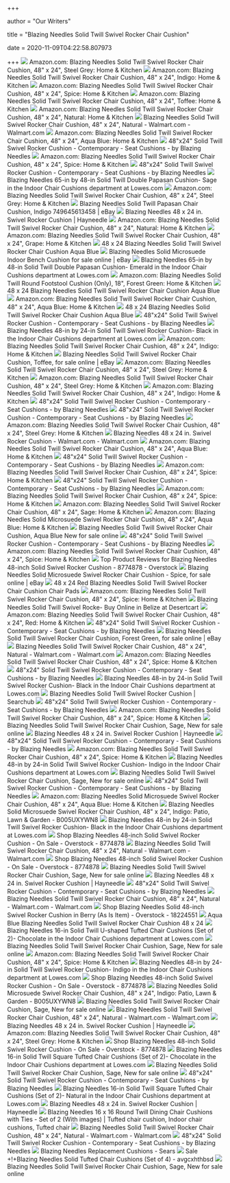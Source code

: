 +++
        
author = "Our Writers"
        
title = "Blazing Needles Solid Twill Swivel Rocker Chair Cushion"
        
date = 2020-11-09T04:22:58.807973
        
+++
[ ![](https://images-na.ssl-images-amazon.com/images/I/812we2xGBgL._AC_SY355_.jpg)](https://images-na.ssl-images-amazon.com/images/I/812we2xGBgL._AC_SY355_.jpg) Amazon.com: Blazing Needles Solid Twill Swivel Rocker Chair Cushion, 48" x  24", Steel Grey: Home & Kitchen
[ ![](https://images-na.ssl-images-amazon.com/images/I/819UpQXl7jL._AC_SL1500_.jpg)](https://images-na.ssl-images-amazon.com/images/I/819UpQXl7jL._AC_SL1500_.jpg) Amazon.com: Blazing Needles Solid Twill Swivel Rocker Chair Cushion, 48" x  24", Indigo: Home & Kitchen
[ ![](https://images-na.ssl-images-amazon.com/images/I/51sCee%2BG2XL._AC_SY400_.jpg)](https://images-na.ssl-images-amazon.com/images/I/51sCee%2BG2XL._AC_SY400_.jpg) Amazon.com: Blazing Needles Solid Twill Swivel Rocker Chair Cushion, 48" x  24", Spice: Home & Kitchen
[ ![](https://images-na.ssl-images-amazon.com/images/I/81zVxSiOxXL._AC_SL1500_.jpg)](https://images-na.ssl-images-amazon.com/images/I/81zVxSiOxXL._AC_SL1500_.jpg) Amazon.com: Blazing Needles Solid Twill Swivel Rocker Chair Cushion, 48" x  24", Toffee: Home & Kitchen
[ ![](https://images-na.ssl-images-amazon.com/images/I/71nm5BjYTLL._AC_SL1500_.jpg)](https://images-na.ssl-images-amazon.com/images/I/71nm5BjYTLL._AC_SL1500_.jpg) Amazon.com: Blazing Needles Solid Twill Swivel Rocker Chair Cushion, 48" x  24", Natural: Home & Kitchen
[ ![](https://i5.walmartimages.com/asr/2a1f8f24-ab1d-4560-9c8a-da974d79d42c_1.295021d6e89ff31e2941c36648427803.jpeg)](https://i5.walmartimages.com/asr/2a1f8f24-ab1d-4560-9c8a-da974d79d42c_1.295021d6e89ff31e2941c36648427803.jpeg) Blazing Needles Solid Twill Swivel Rocker Chair Cushion, 48" x 24", Natural  - Walmart.com - Walmart.com
[ ![](https://images-na.ssl-images-amazon.com/images/I/51A70xowzdL._AC_SL1500_.jpg)](https://images-na.ssl-images-amazon.com/images/I/51A70xowzdL._AC_SL1500_.jpg) Amazon.com: Blazing Needles Solid Twill Swivel Rocker Chair Cushion, 48" x  24", Aqua Blue: Home & Kitchen
[ ![](https://st.hzcdn.com/fimgs/9ef151160a53fc88_8777-w300-h300-b1-p10--.jpg)](https://st.hzcdn.com/fimgs/9ef151160a53fc88_8777-w300-h300-b1-p10--.jpg) 48"x24" Solid Twill Swivel Rocker Cushion - Contemporary - Seat Cushions -  by Blazing Needles
[ ![](https://m.media-amazon.com/images/I/51SV97N9GsL._AC_.jpg)](https://m.media-amazon.com/images/I/51SV97N9GsL._AC_.jpg) Amazon.com: Blazing Needles Solid Twill Swivel Rocker Chair Cushion, 48" x  24", Spice: Home & Kitchen
[ ![](https://st.hzcdn.com/fimgs/305139550a540019_5064-w300-h300-b1-p0--.jpg)](https://st.hzcdn.com/fimgs/305139550a540019_5064-w300-h300-b1-p0--.jpg) 48"x24" Solid Twill Swivel Rocker Cushion - Contemporary - Seat Cushions -  by Blazing Needles
[ ![](http://mobileimages.lowes.com/product/converted/749645/749645660698.jpg?size=pdhi)](http://mobileimages.lowes.com/product/converted/749645/749645660698.jpg?size=pdhi) Blazing Needles 65-in by 48-in Solid Twill Double Papasan Cushion- Sage in  the Indoor Chair Cushions department at Lowes.com
[ ![](https://m.media-amazon.com/images/I/818O4Cva8ML._AC_SS350_.jpg)](https://m.media-amazon.com/images/I/818O4Cva8ML._AC_SS350_.jpg) Amazon.com: Blazing Needles Solid Twill Swivel Rocker Chair Cushion, 48" x  24", Steel Grey: Home & Kitchen
[ ![](https://i.ebayimg.com/images/g/AToAAOSwlq9dyXVP/s-l400.jpg)](https://i.ebayimg.com/images/g/AToAAOSwlq9dyXVP/s-l400.jpg) Blazing Needles Solid Twill Papasan Chair Cushion, Indigo 749645613458 |  eBay
[ ![](https://res.cloudinary.com/powerreviews/image/upload/f_auto,q_auto,h_768,w_auto,c_thumb,h_400/d_portal-no-product-image_ttlfpi.svg/prod/krh6ukxblbaxkgprpj8t.jpg)](https://res.cloudinary.com/powerreviews/image/upload/f_auto,q_auto,h_768,w_auto,c_thumb,h_400/d_portal-no-product-image_ttlfpi.svg/prod/krh6ukxblbaxkgprpj8t.jpg) Blazing Needles 48 x 24 in. Swivel Rocker Cushion | Hayneedle
[ ![](https://images-na.ssl-images-amazon.com/images/I/51x00aIX-sL._AC_SX679_.jpg)](https://images-na.ssl-images-amazon.com/images/I/51x00aIX-sL._AC_SX679_.jpg) Amazon.com: Blazing Needles Solid Twill Swivel Rocker Chair Cushion, 48" x  24", Natural: Home & Kitchen
[ ![](https://images-na.ssl-images-amazon.com/images/I/81T91oCdHLL._AC_UL320_SR310,320_.jpg)](https://images-na.ssl-images-amazon.com/images/I/81T91oCdHLL._AC_UL320_SR310,320_.jpg) Amazon.com: Blazing Needles Solid Twill Swivel Rocker Chair Cushion, 48" x  24", Grape: Home & Kitchen
[ ![](https://ak1.ostkcdn.com/images/products/8774878/Blazing-Needles-48-inch-Solid-Swivel-Rocker-Cushion-660937f8-5eba-4ebb-a5ab-5ce787ae1fca.jpg)](https://ak1.ostkcdn.com/images/products/8774878/Blazing-Needles-48-inch-Solid-Swivel-Rocker-Cushion-660937f8-5eba-4ebb-a5ab-5ce787ae1fca.jpg) 48 x 24 Blazing Needles Solid Twill Swivel Rocker Chair Cushion Aqua Blue
[ ![](https://i.ebayimg.com/images/g/WSYAAOSw6kxdyVax/s-l640.jpg)](https://i.ebayimg.com/images/g/WSYAAOSw6kxdyVax/s-l640.jpg) Blazing Needles Solid Microsuede Indoor Bench Cushion for sale online | eBay
[ ![](http://mobileimages.lowes.com/product/converted/749645/749645673957.jpg?size=pdhi)](http://mobileimages.lowes.com/product/converted/749645/749645673957.jpg?size=pdhi) Blazing Needles 65-in by 48-in Solid Twill Double Papasan Cushion- Emerald  in the Indoor Chair Cushions department at Lowes.com
[ ![](https://images-na.ssl-images-amazon.com/images/I/716s2eqxITL._AC_SL1500_.jpg)](https://images-na.ssl-images-amazon.com/images/I/716s2eqxITL._AC_SL1500_.jpg) Amazon.com: Blazing Needles Solid Twill Round Footstool Cushion (Only),  18", Forest Green: Home & Kitchen
[ ![](https://ak1.ostkcdn.com/images/products/8774878/Blazing-Needles-48-inch-Solid-Swivel-Rocker-Cushion-8b90e7f4-521c-4f5f-81a1-df8bc8594f0f_600.jpg)](https://ak1.ostkcdn.com/images/products/8774878/Blazing-Needles-48-inch-Solid-Swivel-Rocker-Cushion-8b90e7f4-521c-4f5f-81a1-df8bc8594f0f_600.jpg) 48 x 24 Blazing Needles Solid Twill Swivel Rocker Chair Cushion Aqua Blue
[ ![](https://images-na.ssl-images-amazon.com/images/I/814Q0uYM4ZL._AC_UL160_SR160,160_.jpg)](https://images-na.ssl-images-amazon.com/images/I/814Q0uYM4ZL._AC_UL160_SR160,160_.jpg) Amazon.com: Blazing Needles Solid Twill Swivel Rocker Chair Cushion, 48" x  24", Aqua Blue: Home & Kitchen
[ ![](https://ak1.ostkcdn.com/images/products/25721332/Blazing-Needles-Indoor-Chair-Cushion-a7865234-22cb-4383-b8b0-26d9ca17b464_600.jpg)](https://ak1.ostkcdn.com/images/products/25721332/Blazing-Needles-Indoor-Chair-Cushion-a7865234-22cb-4383-b8b0-26d9ca17b464_600.jpg) 48 x 24 Blazing Needles Solid Twill Swivel Rocker Chair Cushion Aqua Blue
[ ![](https://st.hzcdn.com/fimgs/c57157d80a501115_9165-w300-h300-b1-p10--.jpg)](https://st.hzcdn.com/fimgs/c57157d80a501115_9165-w300-h300-b1-p10--.jpg) 48"x24" Solid Twill Swivel Rocker Cushion - Contemporary - Seat Cushions -  by Blazing Needles
[ ![](https://mobileimages.lowes.com/product/converted/749645/749645613380.jpg?size=lg)](https://mobileimages.lowes.com/product/converted/749645/749645613380.jpg?size=lg) Blazing Needles 48-in by 24-in Solid Twill Swivel Rocker Cushion- Black in  the Indoor Chair Cushions department at Lowes.com
[ ![](https://m.media-amazon.com/images/I/51DDN+MKV1L._AC_SS350_.jpg)](https://m.media-amazon.com/images/I/51DDN+MKV1L._AC_SS350_.jpg) Amazon.com: Blazing Needles Solid Twill Swivel Rocker Chair Cushion, 48" x  24", Indigo: Home & Kitchen
[ ![](https://i.ebayimg.com/images/g/HyoAAOSw99hfDwRF/s-l225.jpg)](https://i.ebayimg.com/images/g/HyoAAOSw99hfDwRF/s-l225.jpg) Blazing Needles Solid Twill Swivel Rocker Chair Cushion, Toffee, for sale  online | eBay
[ ![](https://images-na.ssl-images-amazon.com/images/I/914CJGAPG-L._AC_UL320_SR240,320_.jpg)](https://images-na.ssl-images-amazon.com/images/I/914CJGAPG-L._AC_UL320_SR240,320_.jpg) Amazon.com: Blazing Needles Solid Twill Swivel Rocker Chair Cushion, 48" x  24", Steel Grey: Home & Kitchen
[ ![](https://m.media-amazon.com/images/I/61zpI6eQ15L._AC_SS350_.jpg)](https://m.media-amazon.com/images/I/61zpI6eQ15L._AC_SS350_.jpg) Amazon.com: Blazing Needles Solid Twill Swivel Rocker Chair Cushion, 48" x  24", Steel Grey: Home & Kitchen
[ ![](https://m.media-amazon.com/images/I/71q7COoYYAL._AC_SS350_.jpg)](https://m.media-amazon.com/images/I/71q7COoYYAL._AC_SS350_.jpg) Amazon.com: Blazing Needles Solid Twill Swivel Rocker Chair Cushion, 48" x  24", Indigo: Home & Kitchen
[ ![](https://st.hzcdn.com/fimgs/0dc14aea0a53ff95_3420-w300-h300-b1-p10--.jpg)](https://st.hzcdn.com/fimgs/0dc14aea0a53ff95_3420-w300-h300-b1-p10--.jpg) 48"x24" Solid Twill Swivel Rocker Cushion - Contemporary - Seat Cushions -  by Blazing Needles
[ ![](https://st.hzcdn.com/fimgs/f031d4af05db63be_1249-w300-h300-b1-p0--.jpg)](https://st.hzcdn.com/fimgs/f031d4af05db63be_1249-w300-h300-b1-p0--.jpg) 48"x24" Solid Twill Swivel Rocker Cushion - Contemporary - Seat Cushions -  by Blazing Needles
[ ![](https://m.media-amazon.com/images/I/61HkL76z79L._AC_SS350_.jpg)](https://m.media-amazon.com/images/I/61HkL76z79L._AC_SS350_.jpg) Amazon.com: Blazing Needles Solid Twill Swivel Rocker Chair Cushion, 48" x  24", Steel Grey: Home & Kitchen
[ ![](https://i5.walmartimages.com/dfw/6e29e393-476c/k2-_a08ec1c7-e396-4f7a-9579-9a5d5e4c39a2.v1.jpg)](https://i5.walmartimages.com/dfw/6e29e393-476c/k2-_a08ec1c7-e396-4f7a-9579-9a5d5e4c39a2.v1.jpg) Blazing Needles 48 x 24 in. Swivel Rocker Cushion - Walmart.com -  Walmart.com
[ ![](https://images-na.ssl-images-amazon.com/images/I/91cEQWtMhiL._AC_UL320_SR240,320_.jpg)](https://images-na.ssl-images-amazon.com/images/I/91cEQWtMhiL._AC_UL320_SR240,320_.jpg) Amazon.com: Blazing Needles Solid Twill Swivel Rocker Chair Cushion, 48" x  24", Aqua Blue: Home & Kitchen
[ ![](https://st.hzcdn.com/fimgs/ce912da90a53fb25_9670-w300-h300-b1-p0--.jpg)](https://st.hzcdn.com/fimgs/ce912da90a53fb25_9670-w300-h300-b1-p0--.jpg) 48"x24" Solid Twill Swivel Rocker Cushion - Contemporary - Seat Cushions -  by Blazing Needles
[ ![](https://images-na.ssl-images-amazon.com/images/I/51nm1fmJrZL._AC_UL600_SR600,600_.jpg)](https://images-na.ssl-images-amazon.com/images/I/51nm1fmJrZL._AC_UL600_SR600,600_.jpg) Amazon.com: Blazing Needles Solid Twill Swivel Rocker Chair Cushion, 48" x  24", Spice: Home & Kitchen
[ ![](https://st.hzcdn.com/fimgs/6141f6f405db6331_1262-w300-h300-b1-p0--.jpg)](https://st.hzcdn.com/fimgs/6141f6f405db6331_1262-w300-h300-b1-p0--.jpg) 48"x24" Solid Twill Swivel Rocker Cushion - Contemporary - Seat Cushions -  by Blazing Needles
[ ![](https://images-na.ssl-images-amazon.com/images/I/71FXh4vuFuL._CR0,204,1224,1224_UX256.jpg)](https://images-na.ssl-images-amazon.com/images/I/71FXh4vuFuL._CR0,204,1224,1224_UX256.jpg) Amazon.com: Blazing Needles Solid Twill Swivel Rocker Chair Cushion, 48" x  24", Spice: Home & Kitchen
[ ![](https://images-na.ssl-images-amazon.com/images/I/91TWkWl-SdL._AC_UL320_SR240,320_.jpg)](https://images-na.ssl-images-amazon.com/images/I/91TWkWl-SdL._AC_UL320_SR240,320_.jpg) Amazon.com: Blazing Needles Solid Twill Swivel Rocker Chair Cushion, 48" x  24", Sage: Home & Kitchen
[ ![](https://m.media-amazon.com/images/I/81wQ6xQ0GKL._AC_SS350_.jpg)](https://m.media-amazon.com/images/I/81wQ6xQ0GKL._AC_SS350_.jpg) Amazon.com: Blazing Needles Solid Microsuede Swivel Rocker Chair Cushion,  48" x 24", Aqua Blue: Home & Kitchen
[ ![](https://i.ebayimg.com/images/g/EjMAAOSw6OlfiQTF/s-l225.jpg)](https://i.ebayimg.com/images/g/EjMAAOSw6OlfiQTF/s-l225.jpg) Blazing Needles Solid Twill Swivel Rocker Chair Cushion, Aqua Blue New for  sale online
[ ![](https://st.hzcdn.com/fimgs/5c0179f40a53ff39_4568-w300-h300-b1-p0--.jpg)](https://st.hzcdn.com/fimgs/5c0179f40a53ff39_4568-w300-h300-b1-p0--.jpg) 48"x24" Solid Twill Swivel Rocker Cushion - Contemporary - Seat Cushions -  by Blazing Needles
[ ![](https://images-na.ssl-images-amazon.com/images/I/71x4sPsmFRL._CR0,204,1224,1224_UX256.jpg)](https://images-na.ssl-images-amazon.com/images/I/71x4sPsmFRL._CR0,204,1224,1224_UX256.jpg) Amazon.com: Blazing Needles Solid Twill Swivel Rocker Chair Cushion, 48" x  24", Spice: Home & Kitchen
[ ![](https://ak1.ostkcdn.com/images/products/is/images/direct/dd9688dde7319bb5d82955e2767b85c77bf11dc4/Blazing_Needles_48inch_Solid_Swivel_Rocker_Cushion.jpeg)](https://ak1.ostkcdn.com/images/products/is/images/direct/dd9688dde7319bb5d82955e2767b85c77bf11dc4/Blazing_Needles_48inch_Solid_Swivel_Rocker_Cushion.jpeg) Top Product Reviews for Blazing Needles 48-inch Solid Swivel Rocker Cushion  - 8774878 - Overstock
[ ![](https://i.ebayimg.com/images/g/I8cAAOSw5c5fli-K/s-l225.jpg)](https://i.ebayimg.com/images/g/I8cAAOSw5c5fli-K/s-l225.jpg) Blazing Needles Solid Microsuede Swivel Rocker Chair Cushion - Spice, for  sale online | eBay
[ ![](https://st.hzcdn.com/simgs/afa1e80b0a53fe99_4-4789/home-design.jpg)](https://st.hzcdn.com/simgs/afa1e80b0a53fe99_4-4789/home-design.jpg) 48 x 24 Red Blazing Needles Solid Twill Swivel Rocker Chair Cushion Chair  Pads
[ ![](https://images-na.ssl-images-amazon.com/images/I/81vdzmYuS-L._CR0,204,1224,1224_UX256.jpg)](https://images-na.ssl-images-amazon.com/images/I/81vdzmYuS-L._CR0,204,1224,1224_UX256.jpg) Amazon.com: Blazing Needles Solid Twill Swivel Rocker Chair Cushion, 48" x  24", Spice: Home & Kitchen
[ ![](https://m.media-amazon.com/images/I/21BMUrGOOXL.jpg)](https://m.media-amazon.com/images/I/21BMUrGOOXL.jpg) Blazing Needles Solid Twill Swivel Rocke- Buy Online in Belize at Desertcart
[ ![](https://images-na.ssl-images-amazon.com/images/I/21x1E1wfGWL._AC_SY400_.jpg)](https://images-na.ssl-images-amazon.com/images/I/21x1E1wfGWL._AC_SY400_.jpg) Amazon.com: Blazing Needles Solid Twill Swivel Rocker Chair Cushion, 48" x  24", Red: Home & Kitchen
[ ![](https://st.hzcdn.com/fimgs/a721fa7705db618c_1249-w300-h300-b1-p0--.jpg)](https://st.hzcdn.com/fimgs/a721fa7705db618c_1249-w300-h300-b1-p0--.jpg) 48"x24" Solid Twill Swivel Rocker Cushion - Contemporary - Seat Cushions -  by Blazing Needles
[ ![](https://i.ebayimg.com/images/g/CUkAAOSwzjBei9vW/s-l225.jpg)](https://i.ebayimg.com/images/g/CUkAAOSwzjBei9vW/s-l225.jpg) Blazing Needles Solid Twill Swivel Rocker Chair Cushion, Forest Green, for  sale online | eBay
[ ![](https://i5.walmartimages.com/asr/2aa1ff88-8fe0-4210-9a10-c09716e2c37b_1.8c113725646a3ca62bbdacb8172acffd.jpeg)](https://i5.walmartimages.com/asr/2aa1ff88-8fe0-4210-9a10-c09716e2c37b_1.8c113725646a3ca62bbdacb8172acffd.jpeg) Blazing Needles Solid Twill Swivel Rocker Chair Cushion, 48" x 24", Natural  - Walmart.com - Walmart.com
[ ![](https://images-na.ssl-images-amazon.com/images/I/71NuLf90f0L._CR0,210,1219,1219_UX256.jpg)](https://images-na.ssl-images-amazon.com/images/I/71NuLf90f0L._CR0,210,1219,1219_UX256.jpg) Amazon.com: Blazing Needles Solid Twill Swivel Rocker Chair Cushion, 48" x  24", Spice: Home & Kitchen
[ ![](https://st.hzcdn.com/fimgs/0371e03505db6162_1262-w300-h300-b1-p0--.jpg)](https://st.hzcdn.com/fimgs/0371e03505db6162_1262-w300-h300-b1-p0--.jpg) 48"x24" Solid Twill Swivel Rocker Cushion - Contemporary - Seat Cushions -  by Blazing Needles
[ ![](https://mobileimages.lowes.com/product/converted/751118/751118021004.jpg?size=lg)](https://mobileimages.lowes.com/product/converted/751118/751118021004.jpg?size=lg) Blazing Needles 48-in by 24-in Solid Twill Swivel Rocker Cushion- Black in  the Indoor Chair Cushions department at Lowes.com
[ ![](https://images1.searchub.com/Blazing-Needles-Solid-Twill-Swivel-Rocker-Chair-Cushion-aOwCSD_8h_ycpg.jpg)](https://images1.searchub.com/Blazing-Needles-Solid-Twill-Swivel-Rocker-Chair-Cushion-aOwCSD_8h_ycpg.jpg) Blazing Needles Solid Twill Swivel Rocker Cushion | Searchub
[ ![](https://st.hzcdn.com/fimgs/42c189ca0a53ff8d_3341-w300-h300-b1-p0--.jpg)](https://st.hzcdn.com/fimgs/42c189ca0a53ff8d_3341-w300-h300-b1-p0--.jpg) 48"x24" Solid Twill Swivel Rocker Cushion - Contemporary - Seat Cushions -  by Blazing Needles
[ ![](https://images-na.ssl-images-amazon.com/images/I/71x37sLHxqL._CR0,204,1224,1224_UX256.jpg)](https://images-na.ssl-images-amazon.com/images/I/71x37sLHxqL._CR0,204,1224,1224_UX256.jpg) Amazon.com: Blazing Needles Solid Twill Swivel Rocker Chair Cushion, 48" x  24", Spice: Home & Kitchen
[ ![](https://i.ebayimg.com/thumbs/images/g/KS4AAOSwK2hfJl1h/s-l200.jpg)](https://i.ebayimg.com/thumbs/images/g/KS4AAOSwK2hfJl1h/s-l200.jpg) Blazing Needles Solid Twill Swivel Rocker Chair Cushion, Sage, New for sale  online
[ ![](https://content.haycdn.com/mgen/master:BZN016.jpg?is=140,140,0xffffff)](https://content.haycdn.com/mgen/master:BZN016.jpg?is=140,140,0xffffff) Blazing Needles 48 x 24 in. Swivel Rocker Cushion | Hayneedle
[ ![](https://st.hzcdn.com/fimgs/dd9109790a53fb12_9660-w300-h300-b1-p10--.jpg)](https://st.hzcdn.com/fimgs/dd9109790a53fb12_9660-w300-h300-b1-p10--.jpg) 48"x24" Solid Twill Swivel Rocker Cushion - Contemporary - Seat Cushions -  by Blazing Needles
[ ![](https://images-na.ssl-images-amazon.com/images/I/71-4WjKesOL._CR0,204,1224,1224_UX256.jpg)](https://images-na.ssl-images-amazon.com/images/I/71-4WjKesOL._CR0,204,1224,1224_UX256.jpg) Amazon.com: Blazing Needles Solid Twill Swivel Rocker Chair Cushion, 48" x  24", Spice: Home & Kitchen
[ ![](https://mobileimages.lowes.com/product/converted/100132/1001329226.jpg?size=lg)](https://mobileimages.lowes.com/product/converted/100132/1001329226.jpg?size=lg) Blazing Needles 48-in by 24-in Solid Twill Swivel Rocker Cushion- Indigo in  the Indoor Chair Cushions department at Lowes.com
[ ![](https://i.ebayimg.com/thumbs/images/g/EJwAAOSw2Ixfjzh-/s-l200.jpg)](https://i.ebayimg.com/thumbs/images/g/EJwAAOSw2Ixfjzh-/s-l200.jpg) Blazing Needles Solid Twill Swivel Rocker Chair Cushion, Sage, New for sale  online
[ ![](https://st.hzcdn.com/fimgs/529121a80a53fe58_5024-w300-h300-b1-p0--.jpg)](https://st.hzcdn.com/fimgs/529121a80a53fe58_5024-w300-h300-b1-p0--.jpg) 48"x24" Solid Twill Swivel Rocker Cushion - Contemporary - Seat Cushions -  by Blazing Needles
[ ![](https://images-na.ssl-images-amazon.com/images/I/914hHXhmOxL._AC_UL320_SR272,320_.jpg)](https://images-na.ssl-images-amazon.com/images/I/914hHXhmOxL._AC_UL320_SR272,320_.jpg) Amazon.com: Blazing Needles Solid Microsuede Swivel Rocker Chair Cushion,  48" x 24", Aqua Blue: Home & Kitchen
[ ![](http://www.rpjtechnology.ca/bmz_cache/2/Blazing%20Needles%20Solid%20Microsuede%20Swivel%20Rocker%20Chair%20Cushion%20%2048quot%20x%2024quot%20%20Indigo%20-%20B005UXYWN8_0_500x500.jpg)](http://www.rpjtechnology.ca/bmz_cache/2/Blazing%20Needles%20Solid%20Microsuede%20Swivel%20Rocker%20Chair%20Cushion%20%2048quot%20x%2024quot%20%20Indigo%20-%20B005UXYWN8_0_500x500.jpg) Blazing Needles Solid Microsuede Swivel Rocker Chair Cushion, 48" x 24",  Indigo: Patio, Lawn & Garden - B005UXYWN8
[ ![](https://mobileimages.lowes.com/product/converted/889048/889048438156.jpg?size=lg)](https://mobileimages.lowes.com/product/converted/889048/889048438156.jpg?size=lg) Blazing Needles 48-in by 24-in Solid Twill Swivel Rocker Cushion- Black in  the Indoor Chair Cushions department at Lowes.com
[ ![](https://ak1.ostkcdn.com/images/products/is/images/direct/cdfb60b057a825d6f0e214594e66c806198d72c9/Blazing_Needles_48-inch_Solid_Swivel_Rocker_Cushion_36003286.jpg)](https://ak1.ostkcdn.com/images/products/is/images/direct/cdfb60b057a825d6f0e214594e66c806198d72c9/Blazing_Needles_48-inch_Solid_Swivel_Rocker_Cushion_36003286.jpg) Shop Blazing Needles 48-inch Solid Swivel Rocker Cushion - On Sale -  Overstock - 8774878
[ ![](https://i5.walmartimages.com/asr/d9099da2-cc0f-47e6-832b-9fcb1bfbf294_1.b1033cef9211083cda86e1600d34abfa.jpeg)](https://i5.walmartimages.com/asr/d9099da2-cc0f-47e6-832b-9fcb1bfbf294_1.b1033cef9211083cda86e1600d34abfa.jpeg) Blazing Needles Solid Twill Swivel Rocker Chair Cushion, 48" x 24", Natural  - Walmart.com - Walmart.com
[ ![](https://ak1.ostkcdn.com/images/products/is/images/direct/61ebea1afe8c593f11b6c0a6667fab1fcaa18270/Blazing_Needles_48-inch_Solid_Swivel_Rocker_Cushion_35819212.jpg)](https://ak1.ostkcdn.com/images/products/is/images/direct/61ebea1afe8c593f11b6c0a6667fab1fcaa18270/Blazing_Needles_48-inch_Solid_Swivel_Rocker_Cushion_35819212.jpg) Shop Blazing Needles 48-inch Solid Swivel Rocker Cushion - On Sale -  Overstock - 8774878
[ ![](https://i.ebayimg.com/images/g/fyAAAOSwEGVdyULp/s-l1600.jpg)](https://i.ebayimg.com/images/g/fyAAAOSwEGVdyULp/s-l1600.jpg) Blazing Needles Solid Twill Swivel Rocker Chair Cushion, Sage, New for sale  online
[ ![](https://res.cloudinary.com/powerreviews/image/upload/c_fill,d_portal-no-product-image_ttlfpi.svg,f_auto,g_auto,h_150,q_auto:best,w_150,z_0.5/d_portal-no-product-image_ttlfpi.svg/prod/la2cfwvhkxkgrwhc70wy)](https://res.cloudinary.com/powerreviews/image/upload/c_fill,d_portal-no-product-image_ttlfpi.svg,f_auto,g_auto,h_150,q_auto:best,w_150,z_0.5/d_portal-no-product-image_ttlfpi.svg/prod/la2cfwvhkxkgrwhc70wy) Blazing Needles 48 x 24 in. Swivel Rocker Cushion | Hayneedle
[ ![](https://st.hzcdn.com/fimgs/2c5134830a53fe18_4804-w300-h300-b1-p10--.jpg)](https://st.hzcdn.com/fimgs/2c5134830a53fe18_4804-w300-h300-b1-p10--.jpg) 48"x24" Solid Twill Swivel Rocker Cushion - Contemporary - Seat Cushions -  by Blazing Needles
[ ![](https://i5.walmartimages.com/asr/57e3f350-0e5d-4415-b8da-db88c9b2abd2_1.5fc4f843acf726c1e76c764643fe6e18.jpeg)](https://i5.walmartimages.com/asr/57e3f350-0e5d-4415-b8da-db88c9b2abd2_1.5fc4f843acf726c1e76c764643fe6e18.jpeg) Blazing Needles Solid Twill Swivel Rocker Chair Cushion, 48" x 24", Natural  - Walmart.com - Walmart.com
[ ![](https://ak1.ostkcdn.com/images/products/8774878/Blazing-Needles-48x24-inch-Twill-Swivel-Rocker-Cushion-3b13436c-139a-404e-9a57-7f64b8f93709_600.jpg?impolicy=medium)](https://ak1.ostkcdn.com/images/products/8774878/Blazing-Needles-48x24-inch-Twill-Swivel-Rocker-Cushion-3b13436c-139a-404e-9a57-7f64b8f93709_600.jpg?impolicy=medium) Shop Blazing Needles Solid 48-inch Swivel Rocker Cushion in Berry (As Is  Item) - Overstock - 18224551
[ ![](https://images.stylight.net/image/upload/e_trim/t_web_product_330x248max_nobg/q_auto:eco,f_auto/m7we2svpowzewwjkj44h.jpg)](https://images.stylight.net/image/upload/e_trim/t_web_product_330x248max_nobg/q_auto:eco,f_auto/m7we2svpowzewwjkj44h.jpg) Aqua Blue Blazing Needles Solid Twill Swivel Rocker Chair Cushion 48 x 24
[ ![](https://mobileimages.lowes.com/product/converted/749645/749645630622.jpg?size=lg)](https://mobileimages.lowes.com/product/converted/749645/749645630622.jpg?size=lg) Blazing Needles 16-in Solid Twill U-shaped Tufted Chair Cushions (Set of  2)- Chocolate in the Indoor Chair Cushions department at Lowes.com
[ ![](https://i.ebayimg.com/thumbs/images/g/uAYAAOSwRylfZ9kE/s-l200.jpg)](https://i.ebayimg.com/thumbs/images/g/uAYAAOSwRylfZ9kE/s-l200.jpg) Blazing Needles Solid Twill Swivel Rocker Chair Cushion, Sage, New for sale  online
[ ![](https://images-na.ssl-images-amazon.com/images/I/81M4jTEWLoL._CR204,0,1224,1224_UX256.jpg)](https://images-na.ssl-images-amazon.com/images/I/81M4jTEWLoL._CR204,0,1224,1224_UX256.jpg) Amazon.com: Blazing Needles Solid Twill Swivel Rocker Chair Cushion, 48" x  24", Spice: Home & Kitchen
[ ![](https://mobileimages.lowes.com/product/converted/782359/782359159560.jpg?size=lg)](https://mobileimages.lowes.com/product/converted/782359/782359159560.jpg?size=lg) Blazing Needles 48-in by 24-in Solid Twill Swivel Rocker Cushion- Indigo in  the Indoor Chair Cushions department at Lowes.com
[ ![](https://ak1.ostkcdn.com/images/products/is/images/direct/1ca6ff6208eac3b4d77d0013267465c9f6ff411b/Blazing_Needles_48-inch_Solid_Swivel_Rocker_Cushion_35011950.jpg)](https://ak1.ostkcdn.com/images/products/is/images/direct/1ca6ff6208eac3b4d77d0013267465c9f6ff411b/Blazing_Needles_48-inch_Solid_Swivel_Rocker_Cushion_35011950.jpg) Shop Blazing Needles 48-inch Solid Swivel Rocker Cushion - On Sale -  Overstock - 8774878
[ ![](http://www.rpjtechnology.ca/bmz_cache/2/Blazing%20Needles%20Solid%20Microsuede%20Swivel%20Rocker%20Chair%20Cushion%20%2048quot%20x%2024quot%20%20Indigo%20-%20B005UXYWN8_0_200x200.jpg)](http://www.rpjtechnology.ca/bmz_cache/2/Blazing%20Needles%20Solid%20Microsuede%20Swivel%20Rocker%20Chair%20Cushion%20%2048quot%20x%2024quot%20%20Indigo%20-%20B005UXYWN8_0_200x200.jpg) Blazing Needles Solid Microsuede Swivel Rocker Chair Cushion, 48" x 24",  Indigo: Patio, Lawn & Garden - B005UXYWN8
[ ![](https://i.ebayimg.com/thumbs/images/g/HMEAAOSwVZFfAJ~J/s-l200.jpg)](https://i.ebayimg.com/thumbs/images/g/HMEAAOSwVZFfAJ~J/s-l200.jpg) Blazing Needles Solid Twill Swivel Rocker Chair Cushion, Sage, New for sale  online
[ ![](https://i5.walmartimages.com/asr/de91d727-c888-4e9d-962e-de656dfd3d51_1.d4ebcb466ec74e90df78d9315b133d00.jpeg)](https://i5.walmartimages.com/asr/de91d727-c888-4e9d-962e-de656dfd3d51_1.d4ebcb466ec74e90df78d9315b133d00.jpeg) Blazing Needles Solid Twill Swivel Rocker Chair Cushion, 48" x 24", Natural  - Walmart.com - Walmart.com
[ ![](https://res.cloudinary.com/powerreviews/image/upload/c_fill,d_portal-no-product-image_ttlfpi.svg,f_auto,g_auto,h_150,q_auto:best,w_150,z_0.5/d_portal-no-product-image_ttlfpi.svg/prod/wxmrnw6clb6gpt0govwz)](https://res.cloudinary.com/powerreviews/image/upload/c_fill,d_portal-no-product-image_ttlfpi.svg,f_auto,g_auto,h_150,q_auto:best,w_150,z_0.5/d_portal-no-product-image_ttlfpi.svg/prod/wxmrnw6clb6gpt0govwz) Blazing Needles 48 x 24 in. Swivel Rocker Cushion | Hayneedle
[ ![](https://images-na.ssl-images-amazon.com/images/I/61bOsqBA6XL.jpg_SR247,139__BG0,0,0_.jpg)](https://images-na.ssl-images-amazon.com/images/I/61bOsqBA6XL.jpg_SR247,139__BG0,0,0_.jpg) Amazon.com: Blazing Needles Solid Twill Swivel Rocker Chair Cushion, 48" x  24", Steel Grey: Home & Kitchen
[ ![](https://ak1.ostkcdn.com/images/products/is/images/direct/8fb2fca1cd5285cf94a06af0d84142168466ff1d/Blazing_Needles_48-inch_Solid_Swivel_Rocker_Cushion_35526749.jpg)](https://ak1.ostkcdn.com/images/products/is/images/direct/8fb2fca1cd5285cf94a06af0d84142168466ff1d/Blazing_Needles_48-inch_Solid_Swivel_Rocker_Cushion_35526749.jpg) Shop Blazing Needles 48-inch Solid Swivel Rocker Cushion - On Sale -  Overstock - 8774878
[ ![](http://mobileimages.lowes.com/product/converted/749645/749645629053.jpg?size=pdhi)](http://mobileimages.lowes.com/product/converted/749645/749645629053.jpg?size=pdhi) Blazing Needles 16-in Solid Twill Square Tufted Chair Cushions (Set of 2)-  Chocolate in the Indoor Chair Cushions department at Lowes.com
[ ![](https://i.ebayimg.com/images/g/WE8AAOSwSv9cm3ek/s-l140.jpg)](https://i.ebayimg.com/images/g/WE8AAOSwSv9cm3ek/s-l140.jpg) Blazing Needles Solid Twill Swivel Rocker Chair Cushion, Sage, New for sale  online
[ ![](https://st.hzcdn.com/fimgs/28812c980a53fdcb_4506-w300-h300-b1-p10--.jpg)](https://st.hzcdn.com/fimgs/28812c980a53fdcb_4506-w300-h300-b1-p10--.jpg) 48"x24" Solid Twill Swivel Rocker Cushion - Contemporary - Seat Cushions -  by Blazing Needles
[ ![](https://mobileimages.lowes.com/product/converted/749645/749645629855.jpg?size=lg)](https://mobileimages.lowes.com/product/converted/749645/749645629855.jpg?size=lg) Blazing Needles 16-in Solid Twill Square Tufted Chair Cushions (Set of 2)-  Natural in the Indoor Chair Cushions department at Lowes.com
[ ![](https://res.cloudinary.com/powerreviews/image/upload/c_fill,d_portal-no-product-image_ttlfpi.svg,f_auto,g_auto,h_150,q_auto:best,w_150,z_0.5/d_portal-no-product-image_ttlfpi.svg/prod/wf33xggzgkoi2p6ntdxv)](https://res.cloudinary.com/powerreviews/image/upload/c_fill,d_portal-no-product-image_ttlfpi.svg,f_auto,g_auto,h_150,q_auto:best,w_150,z_0.5/d_portal-no-product-image_ttlfpi.svg/prod/wf33xggzgkoi2p6ntdxv) Blazing Needles 48 x 24 in. Swivel Rocker Cushion | Hayneedle
[ ![](https://i.pinimg.com/originals/dd/39/34/dd3934da903284c3b7e423c9542189dc.jpg)](https://i.pinimg.com/originals/dd/39/34/dd3934da903284c3b7e423c9542189dc.jpg) Blazing Needles 16 x 16 Round Twill Dining Chair Cushions with Ties - Set  of 2 (With images) | Tufted chair cushion, Indoor chair cushions, Tufted  chair
[ ![](https://i5.walmartimages.com/asr/622086d1-ad46-4c45-b137-538247004c9a_1.2324881687b922944c993e9bb7f01254.jpeg)](https://i5.walmartimages.com/asr/622086d1-ad46-4c45-b137-538247004c9a_1.2324881687b922944c993e9bb7f01254.jpeg) Blazing Needles Solid Twill Swivel Rocker Chair Cushion, 48" x 24", Natural  - Walmart.com - Walmart.com
[ ![](https://st.hzcdn.com/fimgs/30212ffc0a54028c_5908-w300-h300-b1-p10--.jpg)](https://st.hzcdn.com/fimgs/30212ffc0a54028c_5908-w300-h300-b1-p10--.jpg) 48"x24" Solid Twill Swivel Rocker Cushion - Contemporary - Seat Cushions -  by Blazing Needles
[ ![](https://c.shld.net/rpx/i/s/pi/mp/5107/prod_13114875608?src=https%3A%2F%2Fmedia.cymaxstores.com%2FImages%2F1164%2F1443702-L.jpg&d=5d8670512364a9fa05a0662b09e201c3ba350684&hei=245&wid=245&op_sharpen=1&qlt=85)](https://c.shld.net/rpx/i/s/pi/mp/5107/prod_13114875608?src=https%3A%2F%2Fmedia.cymaxstores.com%2FImages%2F1164%2F1443702-L.jpg&d=5d8670512364a9fa05a0662b09e201c3ba350684&hei=245&wid=245&op_sharpen=1&qlt=85) Blazing Needles Replacement Cushions - Sears
[ ![](http://ak1.ostkcdn.com/images/products/P15086817a.jpg)](http://ak1.ostkcdn.com/images/products/P15086817a.jpg) Sale +!+Blazing Needles Solid Tufted Chair Cushions (Set of 4) - avgcxhthbsd
[ ![](https://i.ebayimg.com/images/g/0cgAAOSwsrBcm3fk/s-l140.jpg)](https://i.ebayimg.com/images/g/0cgAAOSwsrBcm3fk/s-l140.jpg) Blazing Needles Solid Twill Swivel Rocker Chair Cushion, Sage, New for sale  online
